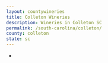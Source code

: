 ```yaml
---
layout: countywineries
title: Colleton Wineries
description: Wineries in Colleton SC
permalink: /south-carolina/colleton/
county: colleton
state: sc
---
```

-
